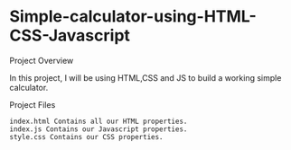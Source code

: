 # Simple-calculator-using-HTML-CSS-Javascript

Project Overview

In this project, I will be using HTML,CSS and JS to build a working simple calculator. 

Project Files

    index.html Contains all our HTML properties.
    index.js Contains our Javascript properties.
    style.css Contains our CSS properties.
